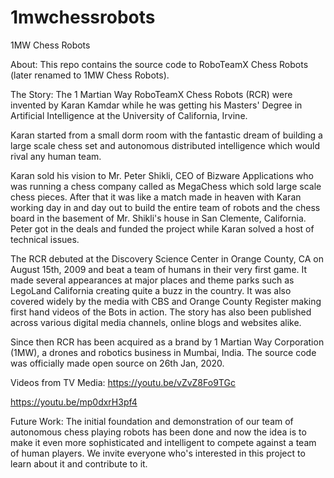 # 1mwchessrobots
1MW Chess Robots

About:
This repo contains the source code to RoboTeamX Chess Robots (later renamed to 1MW Chess Robots).

The Story:
The 1 Martian Way RoboTeamX Chess Robots (RCR) were invented by Karan Kamdar while he was getting his Masters' Degree in Artificial Intelligence at the University of California, Irvine. 

Karan started from a small dorm room with the fantastic dream of building a large scale chess set and autonomous distributed intelligence which would rival any human team.

Karan sold his vision to Mr. Peter Shikli, CEO of Bizware Applications who was running a chess company called as MegaChess which sold large scale chess pieces. After that it was like a match made in heaven with Karan working day in and day out to build the entire team of robots and the chess board in the basement of Mr. Shikli's house in San Clemente, California. Peter got in the deals and funded the project while Karan solved a host of technical issues. 

The RCR debuted at the Discovery Science Center in Orange County, CA on August 15th, 2009 and beat a team of humans in their very first game. It made several appearances at major places and theme parks such as LegoLand California creating quite a buzz in the country. It was also covered widely by the media with CBS and Orange County Register making first hand videos of the Bots in action. The story has also been published across various digital media channels, online blogs and websites alike.

Since then RCR has been acquired as a brand by 1 Martian Way Corporation (1MW), a drones and robotics business in Mumbai, India. 
The source code was officially made open source on 26th Jan, 2020.

Videos from TV Media:
https://youtu.be/vZvZ8Fo9TGc

https://youtu.be/mp0dxrH3pf4

Future Work:
The initial foundation and demonstration of our team of autonomous chess playing robots has been done and now the idea is to make it even more sophisticated and intelligent to compete against a team of human players.
We invite everyone who's interested in this project to learn about it and contribute to it.
